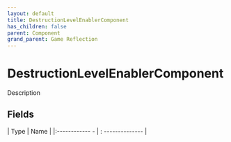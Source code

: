 ```yaml
---
layout: default
title: DestructionLevelEnablerComponent
has_children: false
parent: Component
grand_parent: Game Reflection
---
```

# DestructionLevelEnablerComponent
Description 

## Fields
| Type | Name |
|:------------ - | : -------------- |

